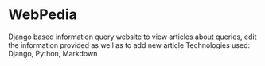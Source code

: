 # WebPedia
Django based information query website to view articles about
queries, edit the information provided as well as to add new
article
Technologies used: Django, Python, Markdown
